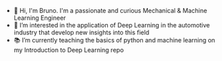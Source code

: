 -  👋 Hi, I'm Bruno. I'm a passionate and curious Mechanical & Machine Learning Engineer  
-  👀 I’m interested in the application of Deep Learning in the automotive industry that develop new insights into this field
-  📚 I’m currently teaching the basics of python and machine learning on my Introduction to Deep Learning repo
